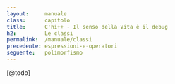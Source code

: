 ```yaml
---
layout:     manuale
class:      capitolo
title:      C'hi++ - Il senso della Vita è il debug
h2:         Le classi
permalink:  /manuale/classi
precedente: espressioni-e-operatori
seguente:   polimorfismo
---
```


[@todo]
